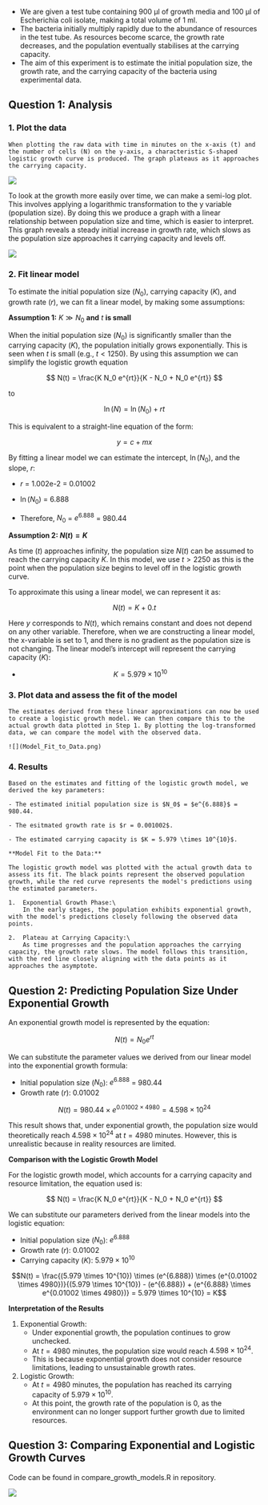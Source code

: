 - We are given a test tube containing 900 μl of growth media and 100 μl of Escherichia coli isolate, making a total volume of 1 ml.
- The bacteria initially multiply rapidly due to the abundance of resources in the test tube. As resources become scarce, the growth rate decreases, and the population eventually stabilises at the carrying capacity.
- The aim of this experiment is to estimate the initial population size, the growth rate, and the carrying capacity of the bacteria using experimental data.

## **Question 1: Analysis**

### 1.  **Plot the data**

    When plotting the raw data with time in minutes on the x-axis (t) and the number of cells (N) on the y-axis, a characteristic S-shaped logistic growth curve is produced. The graph plateaus as it approaches the carrying capacity.

![](Scatter_Plot.png)

To look at the growth more easily over time, we can make a semi-log plot. This involves applying a logarithmic transformation to the y variable (population size). By doing this we produce a graph with a linear relationship between population size and time, which is easier to interpret. This graph reveals a steady initial increase in growth rate, which slows as the population size approaches it carrying capacity and levels off.

![](Log_Transformed_Plot.png)

### 2.  **Fit linear model**
   
   To estimate the initial population size ($N_0$), carrying capacity ($K$), and growth rate ($r$), we can fit a linear model, by making some assumptions:

**Assumption 1:** $K \gg N_0$ **and** $t$ **is small**

When the initial population size ($N_0$) is significantly smaller than the carrying capacity ($K$), the population initially grows exponentially. This is seen when $t$ is small (e.g., $t < 1250$). By using this assumption we can simplify the logistic growth equation

$$
N(t) = \frac{K N_0 e^{rt}}{K - N_0 + N_0 e^{rt}}
$$

to

$$
\ln(N) = \ln(N_0) + rt
$$

This is equivalent to a straight-line equation of the form:

$$
y = c + mx
$$

By fitting a linear model we can estimate the intercept, $\ln(N_0)$, and the slope, $r$:

- $r$ = 1.002e-2 = 0.01002

- $\ln(N_0)$ = 6.888

- Therefore, $N_0$ = $e^{6.888}$ = 980.44

**Assumption 2: $N(t) = K$**

As time ($t$) approaches infinity, the population size $N(t)$ can be assumed to reach the carrying capacity $K$. In this model, we use $t > 2250$ as this is the point when the population size begins to level off in the logistic growth curve.

To approximate this using a linear model, we can represent it as:

$$
N(t) = K + 0.t
$$

Here $y$ corresponds to $N(t)$, which remains constant and does not depend on any other variable. Therefore, when we are constructing a linear model, the x-variable is set to 1, and there is no gradient as the population size is not changing. The linear model’s intercept will represent the carrying capacity ($K$):

- $$K = 5.979 \times 10^{10}$$

### 3.  **Plot data and assess the fit of the model**

    The estimates derived from these linear approximations can now be used to create a logistic growth model. We can then compare this to the actual growth data plotted in Step 1. By plotting the log-transformed data, we can compare the model with the observed data.

    ![](Model_Fit_to_Data.png)

### 4.  **Results**

    Based on the estimates and fitting of the logistic growth model, we derived the key parameters:

    - The estimated initial population size is $N_0$ = $e^{6.888}$ = 980.44.

    - The esitmated growth rate is $r = 0.001002$.

    - The estimated carrying capacity is $K = 5.979 \times 10^{10}$.

    **Model Fit to the Data:**

    The logistic growth model was plotted with the actual growth data to assess its fit. The black points represent the observed population growth, while the red curve represents the model's predictions using the estimated parameters.

    1.  Exponential Growth Phase:\
        In the early stages, the population exhibits exponential growth, with the model's predictions closely following the observed data points.

    2.  Plateau at Carrying Capacity:\
        As time progresses and the population approaches the carrying capacity, the growth rate slows. The model follows this transition, with the red line closely aligning with the data points as it approaches the asymptote.


## Question 2: Predicting Population Size Under Exponential Growth

An exponential growth model is represented by the equation:

$$
N(t) = N_0 e^{rt}
$$

We can substitute the parameter values we derived from our linear model into the exponential growth formula:

-   Initial population size ($N_0$): $e^{6.888}$ = 980.44
-   Growth rate ($r$): 0.01002

$$N(t) = 980.44 \times e^{0.01002 \times 4980} = 4.598 \times 10^{24}$$

This result shows that, under exponential growth, the population size would theoretically reach $4.598 \times 10^{24}$ at $t = 4980$ minutes. However, this is unrealistic because in reality resources are limited.

**Comparison with the Logistic Growth Model**

For the logistic growth model, which accounts for a carrying capacity and resource limitation, the equation used is:

$$
N(t) = \frac{K N_0 e^{rt}}{K - N_0 + N_0 e^{rt}}
$$

We can substitute our parameters derived from the linear models into the logistic equation:

-   Initial population size ($N_0$): $e^{6.888}$
-   Growth rate ($r$): 0.01002
-   Carrying capacity ($K$): $5.979 \times 10^{10}$

$$N(t) = \frac{(5.979 \times 10^{10}) \times (e^{6.888}) \times (e^{0.01002 \times 4980})}{(5.979 \times 10^{10}) - (e^{6.888}) + (e^{6.888} \times e^{0.01002 \times 4980})} = 5.979 \times 10^{10} = K$$

**Interpretation of the Results**

1.  Exponential Growth:
    -   Under exponential growth, the population continues to grow unchecked.
    -   At  $t = 4980$ minutes, the population size would reach $4.598 \times 10^{24}$.
    -   This is because exponential growth does not consider resource limitations, leading to unsustainable growth rates.
2.  Logistic Growth:
    -   At $t = 4980$ minutes, the population has reached its carrying capacity of $5.979 \times 10^{10}$.
    -   At this point, the growth rate of the population is 0, as the environment can no longer support further growth due to limited resources.

## Question 3: Comparing Exponential and Logistic Growth Curves
Code can be found in compare_growth_models.R in repository.

![](growth_models_comparison.png)
